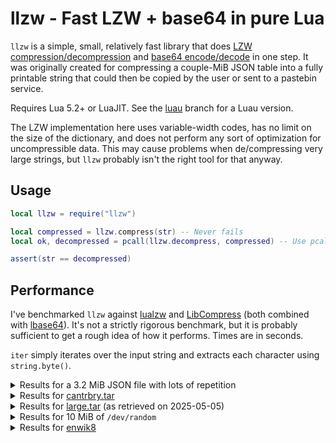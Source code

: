 # llzw - Fast LZW + base64 in pure Lua

`llzw` is a simple, small, relatively fast library that does [LZW compression/decompression](https://en.wikipedia.org/wiki/Lempel%E2%80%93Ziv%E2%80%93Welch) and [base64 encode/decode](https://en.wikipedia.org/wiki/Base64) in one step. It was originally created for compressing a couple-MiB JSON table into a fully printable string that could then be copied by the user or sent to a pastebin service.

Requires Lua 5.2+ or LuaJIT. See the [luau](../../tree/luau) branch for a Luau version.

The LZW implementation here uses variable-width codes, has no limit on the size of the dictionary, and does not perform any sort of optimization for uncompressible data. This may cause problems when de/compressing very large strings, but `llzw` probably isn't the right tool for that anyway.


## Usage

```lua
local llzw = require("llzw")

local compressed = llzw.compress(str) -- Never fails
local ok, decompressed = pcall(llzw.decompress, compressed) -- Use pcall if passing untrusted input

assert(str == decompressed)
```


## Performance

I've benchmarked `llzw` against [lualzw](https://github.com/Rochet2/lualzw) and [LibCompress](https://github.com/OpenPrograms/LibCompress/blob/master/LibCompress.lua) (both combined with [lbase64](https://github.com/iskolbin/lbase64)). It's not a strictly rigorous benchmark, but it is probably sufficient to get a rough idea of how it performs. Times are in seconds.

`iter` simply iterates over the input string and extracts each character using `string.byte()`.

<details>
	<summary>Results for a 3.2 MiB JSON file with lots of repetition</summary>

|                   | Compression Time | Decompression Time | Compression Ratio |
|-------------------|------------------|--------------------|-------------------|
| iter              |  0.13            |  0.13              |  1.00             |
| **llzw**          |  **0.44**        |  **0.32**          |  **6.02**         |
| lualzw            |  0.52            |  0.15              |  6.27             |
| lualzw + b64      |  0.59            |  0.25              |  4.70             |
| LibCompress       |  0.69            |  0.16              |  4.89             |
| LibCompress + b64 |  0.90            |  0.26              |  3.67             |
</details>

<details>
	<summary>Results for <a href="https://corpus.canterbury.ac.nz/descriptions/#cantrbry">cantrbry.tar</a></summary>

|                   | Compression Time | Decompression Time | Compression Ratio |
|-------------------|------------------|--------------------|-------------------|
| iter              |  0.11            |  0.10              |  1.00             |
| **llzw**          |  **0.52**        |  **0.38**          |  **2.16**         |
| lualzw            |  0.53            |  0.29              |  2.84             |
| lualzw + b64      |  0.68            |  0.44              |  2.13             |
| LibCompress       |  0.78            |  0.37              |  1.77             |
| LibCompress + b64 |  1.14            |  0.60              |  1.32             |
</details>

<details>
	<summary>Results for <a href="https://corpus.canterbury.ac.nz/descriptions/#large">large.tar</a> (as retrieved on 2025-05-05)</summary>

|                   | Compression Time | Decompression Time | Compression Ratio |
|-------------------|------------------|--------------------|-------------------|
| iter              |  0.41            |  0.41              |  1.00             |
| **llzw**          |  **2.42**        |  **1.64**          |  **2.39**         |
| lualzw            |  2.18            |  1.33              |  2.85             |
| lualzw + b64      |  2.88            |  2.31              |  2.14             |
| LibCompress       |  4.60            |  1.57              |  2.02             |
| LibCompress + b64 |  5.55            |  2.53              |  1.51             |
</details>

<details>
	<summary>Results for 10 MiB of <code>/dev/random</code></summary>

|                   | Compression Time | Decompression Time | Compression Ratio |
|-------------------|------------------|--------------------|-------------------|
| iter              |  0.40            |  0.41              |  1.00             |
| **llzw**          |  **6.04**        |  **3.68**          |  **0.60**         |
| lualzw            |  3.26            |  0.00              |  1.00             |
| lualzw + b64      |  5.44            |  3.38              |  0.75             |
| LibCompress       |  21.20           |  0.00              |  1.00             |
| LibCompress + b64 |  24.9            |  6.66              |  0.75             |
</details>

<details>
	<summary>Results for <a href="https://mattmahoney.net/dc/textdata.html">enwik8</a></summary>

|                   | Compression Time | Decompression Time | Compression Ratio |
|-------------------|------------------|--------------------|-------------------|
| iter              |  3.67            |  3.67              |  1.00             |
| **llzw**          |  **31.49**       |  **18.17**         |  **2.18**         |
| lualzw            |  24.33           |  16.89             |  2.07             |
| lualzw + b64      |  37.04           |  51.68             |  1.55             |
| LibCompress       |  68.13           |  15.85             |  2.09             |
| LibCompress + b64 |  79.99           |  31.17             |  1.57             |
</details>
